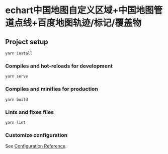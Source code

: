 # echart中国地图自定义区域+中国地图管道点线+百度地图轨迹/标记/覆盖物

## Project setup
```
yarn install
```

### Compiles and hot-reloads for development
```
yarn serve
```

### Compiles and minifies for production
```
yarn build
```

### Lints and fixes files
```
yarn lint
```

### Customize configuration
See [Configuration Reference](https://cli.vuejs.org/config/).

